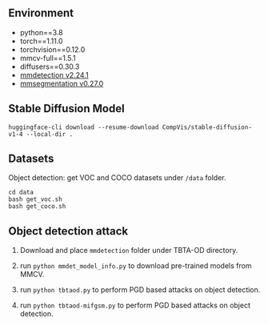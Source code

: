## Environment

* python==3.8
* torch==1.11.0
* torchvision==0.12.0
* mmcv-full==1.5.1
* diffusers==0.30.3
* [mmdetection v2.24.1](https://github.com/open-mmlab/mmdetection/tree/v2.24.1)
* [mmsegmentation v0.27.0](https://github.com/open-mmlab/mmsegmentation/tree/v0.27.0)

## Stable Diffusion Model

```
huggingface-cli download --resume-download CompVis/stable-diffusion-v1-4 --local-dir .
```

## Datasets

Object detection: get VOC and COCO datasets under `/data` folder.
```
cd data
bash get_voc.sh
bash get_coco.sh
```

## Object detection attack

1. Download and place `mmdetection` folder under TBTA-OD directory.

2. run ```python mmdet_model_info.py``` to download pre-trained models from MMCV.

3. run ```python tbtaod.py``` to perform PGD based attacks on object detection.

4. run ```python tbtaod-mifgsm.py``` to perform PGD based attacks on object detection.

